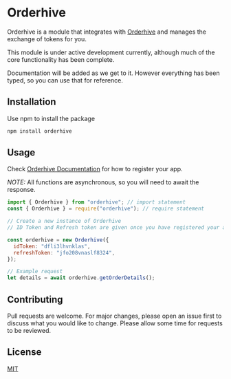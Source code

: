# Orderhive

Orderhive is a module that integrates with [Orderhive](https://orderhive.com) and manages the exchange of tokens for you.

This module is under active development currently, although much of the core functionality has been complete.

Documentation will be added as we get to it. However everything has been typed, so you can use that for reference.

## Installation

Use npm to install the package

```bash
npm install orderhive
```

## Usage

Check [Orderhive Documentation](https://orderhive.docs.apiary.io/#introduction/api-requirements) for how to register your app.

_NOTE:_ All functions are asynchronous, so you will need to await the response.

```javascript
import { Orderhive } from "orderhive"; // import statement
const { Orderhive } = require("orderhive"); // require statement

// Create a new instance of Orderhive
// ID Token and Refresh token are given once you have registered your application with Orderhive

const orderhive = new Orderhive({
  idToken: "dfli3lhvnklas",
  refreshToken: "jfo208vnaslf8324",
});

// Example request
let details = await orderhive.getOrderDetails();
```

## Contributing

Pull requests are welcome. For major changes, please open an issue first to discuss what you would like to change. Please allow some time for requests to be reviewed.

## License

[MIT](https://choosealicense.com/licenses/mit/)
